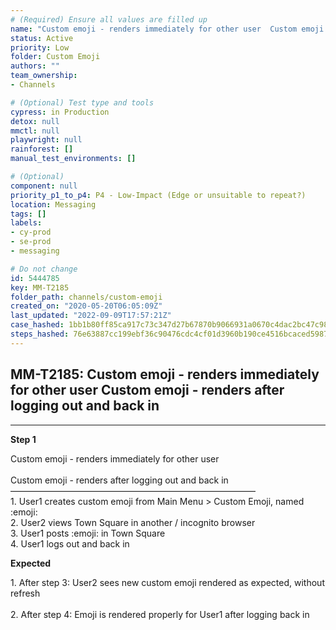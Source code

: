 ```yaml
---
# (Required) Ensure all values are filled up
name: "Custom emoji - renders immediately for other user  Custom emoji - renders after logging out and back in"
status: Active
priority: Low
folder: Custom Emoji
authors: ""
team_ownership: 
- Channels

# (Optional) Test type and tools
cypress: in Production
detox: null
mmctl: null
playwright: null
rainforest: []
manual_test_environments: []

# (Optional)
component: null
priority_p1_to_p4: P4 - Low-Impact (Edge or unsuitable to repeat?)
location: Messaging
tags: []
labels: 
- cy-prod
- se-prod
- messaging

# Do not change
id: 5444785
key: MM-T2185
folder_path: channels/custom-emoji
created_on: "2020-05-20T06:05:09Z"
last_updated: "2022-09-09T17:57:21Z"
case_hashed: 1bb1b80ff85ca917c73c347d27b67870b9066931a0670c4dac2bc47c985161d40f4c0422dfdec5bc6c2384839da21515
steps_hashed: 76e63887cc199ebf36c90476cdc4cf01d3960b190ce4516bcaced5987fdc6fee0147813798757903413a01379dbfa8da
---
```


## MM-T2185: Custom emoji - renders immediately for other user Custom emoji - renders after logging out and back in

---

**Step 1**

Custom emoji - renders immediately for other user\
\
Custom emoji - renders after logging out and back in\
————————————————————————————\
1\. User1 creates custom emoji from Main Menu > Custom Emoji, named :emoji:\
2\. User2 views Town Square in another / incognito browser\
3\. User1 posts :emoji: in Town Square\
4\. User1 logs out and back in

**Expected**

1\. After step 3: User2 sees new custom emoji rendered as expected, without refresh\
\
2\. After step 4: Emoji is rendered properly for User1 after logging back in
